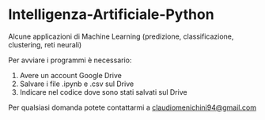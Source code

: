# Intelligenza-Artificiale-Python
Alcune applicazioni di Machine Learning (predizione, classificazione, clustering, reti neurali)

Per avviare i programmi è necessario:
1. Avere un account Google Drive
2. Salvare i file .ipynb e .csv sul Drive
3. Indicare nel codice dove sono stati salvati sul Drive

Per qualsiasi domanda potete contattarmi a claudiomenichini94@gmail.com
